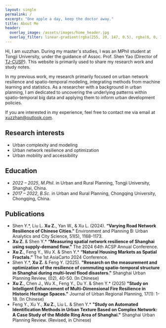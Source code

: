 ```yaml
---
layout: single
permalink: /
excerpt: "One apple a day, keep the doctor away."
title: About Me
header:
  overlay_image: /assets/images/home_header.jpg
  overlay_filter: linear-gradient(rgba(255, 20, 147, 0.5), rgba(0, 0, 128, 0.5))
---
```


Hi, I am xuzzhan.  During my master's studies, I was an MPhil student at Tongji University, under the guidance of Assoc. Prof. Shen Yao (Director of [TJ-CUSP](https://www.planningscience.cn/ )). This website is primarily used to share my research work and study notes. 

In my previous work, my research primarily focused on urban network resilience and spatio-temporal modeling, integrating methods from machine learning and statistics. As a researcher with a background in urban planning, I am dedicated to uncovering the underlying patterns within spatio-temporal big data and applying them to inform urban development policies. 

If you are interested in my experience, feel free to contact me via email at [xuzzhan@outlook.com](mailto:xuzzhan@outlook.com).

## Research interests

- Urban complexity and modeling
- Urban network resilience and optimization
- Urban mobility and accessibility

## Education
- *2022 – 2025*, *M.Phil.* in Urban and Rural Planning, Tongji University, Shanghai, China.
- *2017 – 2022*, *B.Sc.* in Urban and Rural Planning, Chongqing University, Chongqing, China.


## Publications
- Shen Y.*, Liu L. **Xu Z.**, Yan W., & Xu L. (2024). **“Varying Road Network Resilience of Chinese Cities.”** Environment and Planning B: Urban Analytics and City Science, 51(5), 1168-1173.
- **Xu Z.** & Shen Y.* **“Measuring spatial network resilience of Shanghai using supply-demand flow.”** The 2024 64th ACSP Annual Conference.
- **Xu Z.**, Feng Y., Wu X. & Shen Y.* **“Natural Housing Markets as Spatial Fractals.”** The 1st  AsiaCarto 2024 Conference.
- Shen Y.*, **Xu Z.** & Feng Y. (2025). **"Research on the measurement and optimization of the resilience of commuting spatio-temporal structure in Shanghai during multi-level flood disasters."** Shanghai Urban Planning Review, (02), 40-50. (In Chinese)
- **Xu Z.**, Chen J., Wu X., Feng Y., Du Y. & Shen Y.* (2025) **"Study on Intelligent Enhancement of Multi-Dimensional Fire Resilience in Historic Heritage Spaces."** Journal of Urban Regional Planning, 17(1): 1-18. (In Chinese)
- Feng Y., Xu Y., **Xu Z.**, Liu L. & Shen Y.* **"Study on Automated Identification Methods in Urban Texture Based on Complex Network: A Case Study of the Middle Ring Area of Shanghai."** Shanghai Urban Planning Review. (Revised, in Chinese)
